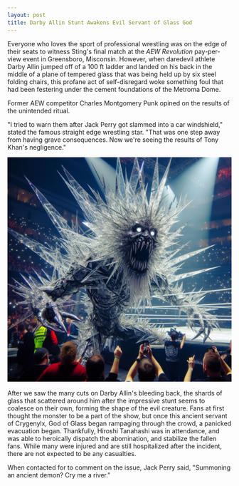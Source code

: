 ```yaml
---
layout: post
title: Darby Allin Stunt Awakens Evil Servant of Glass God
---
```

Everyone who loves the sport of professional wrestling was on the edge of their seats to witness Sting's final match at the *AEW Revolution* pay-per-view event in Greensboro, Misconsin. However, when daredevil athlete Darby Allin jumped off of a 100 ft ladder and landed on his back in the middle of a plane of tempered glass that was being held up by six steel folding chairs, this profane act of self-disregard woke something foul that had been festering under the cement foundations of the Metroma Dome.

Former AEW competitor Charles Montgomery Punk opined on the results of the unintended ritual.

"I tried to warn them after Jack Perry got slammed into a car windshield," stated the famous straight edge wrestling star. "That was one step away from having grave consequences. Now we're seeing the results of Tony Khan's negligence."

![](https://github.com/benserwa/benserwa.github.io/blob/master/images/_3dc6e4f6-0ff3-4771-b842-2c455fa5c018.jpg?raw=true)

After we saw the many cuts on Darby Allin's bleeding back, the shards of glass that scattered around him after the impressive stunt seems to coalesce on their own, forming the shape of the evil creature. Fans at first thought the monster to be a part of the show, but once this ancient servant of Crygenylx, God of Glass began rampaging through the crowd, a panicked evacuation began. Thankfully, Hiroshi Tanahashi was in attendance, and was able to heroically dispatch the abomination, and stabilize the fallen fans. While many were injured and are still hospitalized after the incident, there are not expected to be any casualties.

When contacted for to comment on the issue, Jack Perry said, "Summoning an ancient demon? Cry me a river."
